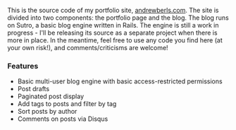 This is the source code of my portfolio site, [andrewberls.com](http://www.andrewberls.com). The site is divided into two components: the portfolio page and the blog. The blog runs on Sutro, a basic blog engine written in Rails. The engine is still a work in progress - I'll be releasing its source as a separate project when there is more in place. In the meantime, feel free to use any code you find here (at your own risk!), and comments/criticisms are welcome!

### Features
* Basic multi-user blog engine with basic access-restricted permissions
* Post drafts
* Paginated post display
* Add tags to posts and filter by tag
* Sort posts by author
* Comments on posts via Disqus

